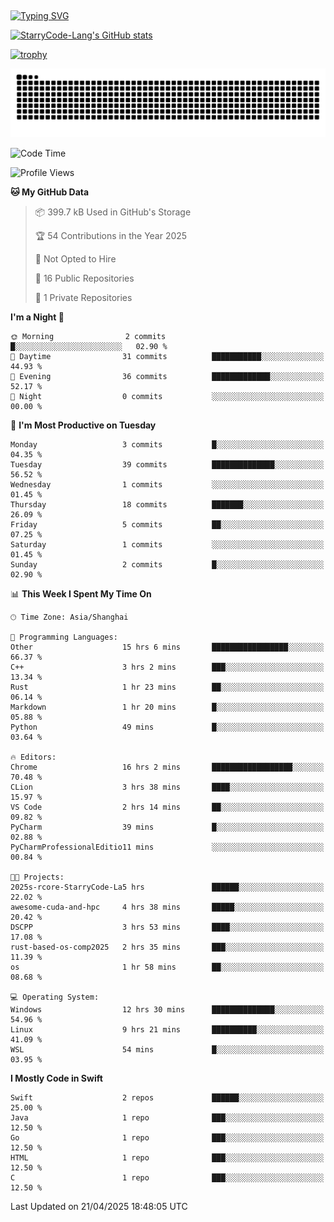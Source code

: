 ## 
<a href="https://git.io/typing-svg"><img src="https://readme-typing-svg.herokuapp.com?font=Zhi+Mang+Xing&size=50&duration=3000&pause=1000&color=F1F700&center=true&vCenter=true&width=700&height=70&lines=%E6%88%91%E4%BB%AC%E4%B8%8D%E8%BF%87%E6%98%AF%E5%AE%87%E5%AE%99%E4%B8%AD%E7%9A%84%E5%B0%98%E5%9F%83;%E4%BD%86%E6%88%91%E4%BB%AC%E4%BD%A9%E6%88%B4%E7%9D%80%E7%9A%84%E5%8D%B4%E6%98%AF%E7%92%80%E7%92%A8%E7%9A%84%E6%98%9F%E8%BE%B0" alt="Typing SVG" /></a>

<!--
**StarryCode-Lang/StarryCode-Lang** is a ✨ _special_ ✨ repository because its `README.md` (this file) appears on your GitHub profile.

Here are some ideas to get you started:

- 🔭 I’m currently working on ...
- 🌱 I’m currently learning ...
- 👯 I’m looking to collaborate on ...
- 🤔 I’m looking for help with ...
- 💬 Ask me about ...
- 📫 How to reach me: ...
- 😄 Pronouns: ...
- ⚡ Fun fact: ...
-->

<!--GitHub 统计卡片-->
[![StarryCode-Lang's GitHub stats](https://github-readme-stats.vercel.app/api?username=StarryCode-Lang&hide=stars,contribs&show_icons=true&theme=nightowl)](https://github.com/anuraghazra/github-readme-stats)

<!--奖杯-->
[![trophy](https://github-profile-trophy.vercel.app/?username=StarryCode-Lang&row=1&margin-w=10&theme=dark_lover)](https://github.com/ryo-ma/github-profile-trophy)

<picture>
  <source media="(prefers-color-scheme: dark)" srcset="https://raw.githubusercontent.com/StarryCode-Lang/StarryCode-Lang/output/github-contribution-grid-snake-dark.svg">
  <source media="(prefers-color-scheme: light)" srcset="https://raw.githubusercontent.com/StarryCode-Lang/StarryCode-Lang/output/github-contribution-grid-snake.svg">
  <img alt="github contribution grid snake animation" src="https://raw.githubusercontent.com/StarryCode-Lang/StarryCode-Lang/output/github-contribution-grid-snake.svg">
</picture>


<!--START_SECTION:waka-->
![Code Time](http://img.shields.io/badge/Code%20Time-42%20hrs%2020%20mins-blue)

![Profile Views](http://img.shields.io/badge/Profile%20Views-221-blue)

**🐱 My GitHub Data** 

> 📦 399.7 kB Used in GitHub's Storage 
 > 
> 🏆 54 Contributions in the Year 2025
 > 
> 🚫 Not Opted to Hire
 > 
> 📜 16 Public Repositories 
 > 
> 🔑 1 Private Repositories 
 > 
**I'm a Night 🦉** 

```text
🌞 Morning                2 commits           █░░░░░░░░░░░░░░░░░░░░░░░░   02.90 % 
🌆 Daytime                31 commits          ███████████░░░░░░░░░░░░░░   44.93 % 
🌃 Evening                36 commits          █████████████░░░░░░░░░░░░   52.17 % 
🌙 Night                  0 commits           ░░░░░░░░░░░░░░░░░░░░░░░░░   00.00 % 
```
📅 **I'm Most Productive on Tuesday** 

```text
Monday                   3 commits           █░░░░░░░░░░░░░░░░░░░░░░░░   04.35 % 
Tuesday                  39 commits          ██████████████░░░░░░░░░░░   56.52 % 
Wednesday                1 commits           ░░░░░░░░░░░░░░░░░░░░░░░░░   01.45 % 
Thursday                 18 commits          ███████░░░░░░░░░░░░░░░░░░   26.09 % 
Friday                   5 commits           ██░░░░░░░░░░░░░░░░░░░░░░░   07.25 % 
Saturday                 1 commits           ░░░░░░░░░░░░░░░░░░░░░░░░░   01.45 % 
Sunday                   2 commits           █░░░░░░░░░░░░░░░░░░░░░░░░   02.90 % 
```


📊 **This Week I Spent My Time On** 

```text
🕑︎ Time Zone: Asia/Shanghai

💬 Programming Languages: 
Other                    15 hrs 6 mins       █████████████████░░░░░░░░   66.37 % 
C++                      3 hrs 2 mins        ███░░░░░░░░░░░░░░░░░░░░░░   13.34 % 
Rust                     1 hr 23 mins        ██░░░░░░░░░░░░░░░░░░░░░░░   06.14 % 
Markdown                 1 hr 20 mins        █░░░░░░░░░░░░░░░░░░░░░░░░   05.88 % 
Python                   49 mins             █░░░░░░░░░░░░░░░░░░░░░░░░   03.64 % 

🔥 Editors: 
Chrome                   16 hrs 2 mins       ██████████████████░░░░░░░   70.48 % 
CLion                    3 hrs 38 mins       ████░░░░░░░░░░░░░░░░░░░░░   15.97 % 
VS Code                  2 hrs 14 mins       ██░░░░░░░░░░░░░░░░░░░░░░░   09.82 % 
PyCharm                  39 mins             █░░░░░░░░░░░░░░░░░░░░░░░░   02.88 % 
PyCharmProfessionalEditio11 mins             ░░░░░░░░░░░░░░░░░░░░░░░░░   00.84 % 

🐱‍💻 Projects: 
2025s-rcore-StarryCode-La5 hrs               ██████░░░░░░░░░░░░░░░░░░░   22.02 % 
awesome-cuda-and-hpc     4 hrs 38 mins       █████░░░░░░░░░░░░░░░░░░░░   20.42 % 
DSCPP                    3 hrs 53 mins       ████░░░░░░░░░░░░░░░░░░░░░   17.08 % 
rust-based-os-comp2025   2 hrs 35 mins       ███░░░░░░░░░░░░░░░░░░░░░░   11.39 % 
os                       1 hr 58 mins        ██░░░░░░░░░░░░░░░░░░░░░░░   08.68 % 

💻 Operating System: 
Windows                  12 hrs 30 mins      ██████████████░░░░░░░░░░░   54.96 % 
Linux                    9 hrs 21 mins       ██████████░░░░░░░░░░░░░░░   41.09 % 
WSL                      54 mins             █░░░░░░░░░░░░░░░░░░░░░░░░   03.95 % 
```

**I Mostly Code in Swift** 

```text
Swift                    2 repos             ██████░░░░░░░░░░░░░░░░░░░   25.00 % 
Java                     1 repo              ███░░░░░░░░░░░░░░░░░░░░░░   12.50 % 
Go                       1 repo              ███░░░░░░░░░░░░░░░░░░░░░░   12.50 % 
HTML                     1 repo              ███░░░░░░░░░░░░░░░░░░░░░░   12.50 % 
C                        1 repo              ███░░░░░░░░░░░░░░░░░░░░░░   12.50 % 
```




 Last Updated on 21/04/2025 18:48:05 UTC
<!--END_SECTION:waka-->
